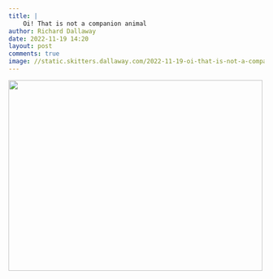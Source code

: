 ```yaml
---
title: |
    Oi! That is not a companion animal
author: Richard Dallaway
date: 2022-11-19 14:20
layout: post
comments: true
image: //static.skitters.dallaway.com/2022-11-19-oi-that-is-not-a-companion-animal-fullsize-0.jpeg
---
```


<a href="//static.skitters.dallaway.com/2022-11-19-oi-that-is-not-a-companion-animal-fullsize-0.jpeg"><img src="//static.skitters.dallaway.com/2022-11-19-oi-that-is-not-a-companion-animal-thumb-0.jpeg" width="500" height="375"></a>



